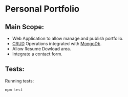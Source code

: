 # Personal Portfolio

## Main Scope:

* Web Application to allow manage and publish portfolio.
* [CRUD](https://en.wikipedia.org/wiki/Create,_read,_update_and_delete) Operations integrated with [MongoDb](https://www.mongodb.com/).
* Allow Resume Dowload area.
* Integrate a contact form.

## Tests:

Running tests:
```shel
npm test
```
